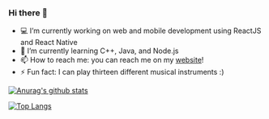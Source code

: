 ### Hi there 👋

- :computer: I’m currently working on web and mobile development using ReactJS and React Native
- 🌱 I’m currently learning C++, Java, and Node.js
- 📫 How to reach me: you can reach me on my [website](https://mayajohn.info)!
- :zap: Fun fact: I can play thirteen different musical instruments :)

[![Anurag's github stats](https://github-readme-stats.vercel.app/api?username=maya-john&count_private=true&show_icons=true)](https://github.com/anuraghazra/github-readme-stats)

[![Top Langs](https://github-readme-stats.vercel.app/api/top-langs/?username=maya-john)](https://github.com/anuraghazra/github-readme-stats)

